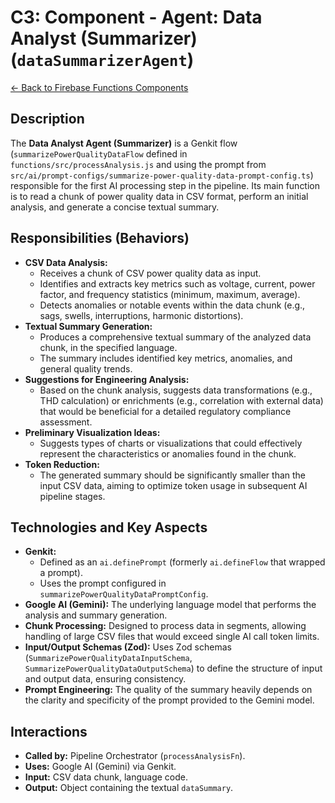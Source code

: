 
# C3: Component - Agent: Data Analyst (Summarizer) (`dataSummarizerAgent`)

[<- Back to Firebase Functions Components](./../03-firebase-functions-components.md)

## Description

The **Data Analyst Agent (Summarizer)** is a Genkit flow (`summarizePowerQualityDataFlow` defined in `functions/src/processAnalysis.js` and using the prompt from `src/ai/prompt-configs/summarize-power-quality-data-prompt-config.ts`) responsible for the first AI processing step in the pipeline. Its main function is to read a chunk of power quality data in CSV format, perform an initial analysis, and generate a concise textual summary.

## Responsibilities (Behaviors)

*   **CSV Data Analysis:**
    *   Receives a chunk of CSV power quality data as input.
    *   Identifies and extracts key metrics such as voltage, current, power factor, and frequency statistics (minimum, maximum, average).
    *   Detects anomalies or notable events within the data chunk (e.g., sags, swells, interruptions, harmonic distortions).
*   **Textual Summary Generation:**
    *   Produces a comprehensive textual summary of the analyzed data chunk, in the specified language.
    *   The summary includes identified key metrics, anomalies, and general quality trends.
*   **Suggestions for Engineering Analysis:**
    *   Based on the chunk analysis, suggests data transformations (e.g., THD calculation) or enrichments (e.g., correlation with external data) that would be beneficial for a detailed regulatory compliance assessment.
*   **Preliminary Visualization Ideas:**
    *   Suggests types of charts or visualizations that could effectively represent the characteristics or anomalies found in the chunk.
*   **Token Reduction:**
    *   The generated summary should be significantly smaller than the input CSV data, aiming to optimize token usage in subsequent AI pipeline stages.

## Technologies and Key Aspects

*   **Genkit:**
    *   Defined as an `ai.definePrompt` (formerly `ai.defineFlow` that wrapped a prompt).
    *   Uses the prompt configured in `summarizePowerQualityDataPromptConfig`.
*   **Google AI (Gemini):** The underlying language model that performs the analysis and summary generation.
*   **Chunk Processing:** Designed to process data in segments, allowing handling of large CSV files that would exceed single AI call token limits.
*   **Input/Output Schemas (Zod):** Uses Zod schemas (`SummarizePowerQualityDataInputSchema`, `SummarizePowerQualityDataOutputSchema`) to define the structure of input and output data, ensuring consistency.
*   **Prompt Engineering:** The quality of the summary heavily depends on the clarity and specificity of the prompt provided to the Gemini model.

## Interactions

*   **Called by:** Pipeline Orchestrator (`processAnalysisFn`).
*   **Uses:** Google AI (Gemini) via Genkit.
*   **Input:** CSV data chunk, language code.
*   **Output:** Object containing the textual `dataSummary`.

    
